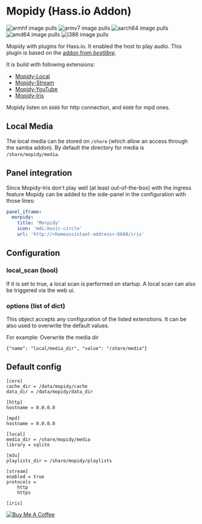 # Mopidy (Hass.io Addon)
![armhf image pulls](https://img.shields.io/docker/pulls/poeschl/hassio-mopidy-armhf?label=docker%20pulls%20%28armhf%29)
![armv7 image pulls](https://img.shields.io/docker/pulls/poeschl/hassio-mopidy-armv7?label=docker%20pulls%20%28armv7%29)
![aarch64 image pulls](https://img.shields.io/docker/pulls/poeschl/hassio-mopidy-aarch64?label=docker%20pulls%20%28aarch64%29)
![amd64 image pulls](https://img.shields.io/docker/pulls/poeschl/hassio-mopidy-amd64?label=docker%20pulls%20%28amd64%29)
![i386 image pulls](https://img.shields.io/docker/pulls/poeschl/hassio-mopidy-i386?label=docker%20pulls%20%28i386%29)

Mopidy with plugins for Hass.io. It enabled the host to play audio.
This plugin is based on the [addon from _bestlibre_](https://github.com/bestlibre/hassio-addons/tree/master/mopidy).

It is build with following extensions:

* [Mopidy-Local](https://docs.mopidy.com/en/latest/ext/local/)
* [Mopidy-Stream](https://docs.mopidy.com/en/latest/ext/stream/)
* [Mopidy-YouTube](https://github.com/mopidy/mopidy-youtube)
* [Mopidy-Iris](https://github.com/jaedb/iris)

Mopidy listen on `6680` for http connection, and `6600` for mpd ones.

## Local Media
The local media can be stored on `/share` (which allow an access through the samba addon).
By default the directory for media is `/share/mopidy/media`. 

## Panel integration

Since Mopidy-Iris don't play well (at least out-of-the-box) with the ingress feature Mopidy can be added to the side-panel in the configuration with those lines:

```yaml
panel_iframe:
  morpidy:
    title: 'Morpidy'
    icon: 'mdi:music-circle'
    url: 'http://<homeassistant-address>:6680/iris'
```

## Configuration

### local_scan (bool)
If it is set to true, a local scan is performed on startup. A local scan can also be triggered via the web ui.

### options (list of dict)

This object accepts any configuration of the listed extenstions. It can be also used to overwrite the default values.

For example: Overwrite the media dir

```
{"name": "local/media_dir", "value": "/share/media"}
```

## Default config

```
[core]
cache_dir = /data/mopidy/cache
data_dir = /data/mopidy/data_dir

[http]
hostname = 0.0.0.0

[mpd]
hostname = 0.0.0.0

[local]
media_dir = /share/mopidy/media
library = sqlite

[m3u]
playlists_dir = /share/mopidy/playlists

[stream]
enabled = true
protocols =
    http
    https

[iris]

```

[![Buy Me A Coffee](https://bmc-cdn.nyc3.digitaloceanspaces.com/BMC-button-images/custom_images/orange_img.png)](https://www.buymeacoffee.com/Poeschl)
